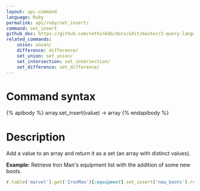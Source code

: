 ```yaml
---
layout: api-command 
language: Ruby
permalink: api/ruby/set_insert/
command: set_insert 
github_doc: https://github.com/rethinkdb/docs/edit/master/2-query-language/api/ruby/document-manipulation/set_insert.md
related_commands:
    union: union/
    difference: difference/
    set_union: set_union/
    set_intersection: set_intersection/
    set_difference: set_difference/
---
```


# Command syntax #

{% apibody %}
array.set_insert(value) &rarr; array
{% endapibody %}

# Description #

Add a value to an array and return it as a set (an array with distinct values).

__Example:__ Retrieve Iron Man's equipment list with the addition of some new boots.

```rb
r.table('marvel').get('IronMan')[:equipment].set_insert('new_boots').run(conn)
```


